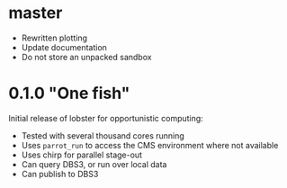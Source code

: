 # master

* Rewritten plotting
* Update documentation
* Do not store an unpacked sandbox

# 0.1.0 "One fish"

Initial release of lobster for opportunistic computing:

* Tested with several thousand cores running
* Uses `parrot_run` to access the CMS environment where not available
* Uses chirp for parallel stage-out
* Can query DBS3, or run over local data
* Can publish to DBS3
